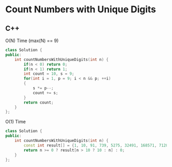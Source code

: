 Count Numbers with Unique Digits
==========

## C++

O(N) Time (max(N) == 9)
```cpp
class Solution {
public:
    int countNumbersWithUniqueDigits(int n) {
        if(n < 0) return 0;
        if(n < 1) return 1;
        int count = 10, s = 9;
        for(int i = 1, p = 9; i < n && p; ++i)
        {
            s *= p--;
            count += s;
        }
        return count;
    }
};
```

O(1) Time
```cpp
class Solution {
public:
    int countNumbersWithUniqueDigits(int n) {
        const int result[] = {1, 10, 91, 739, 5275, 32491, 168571, 712891, 2345851, 5611771, 8877691};
        return n >= 0 ? result[n > 10 ? 10 : n] : 0;
    }
};
```